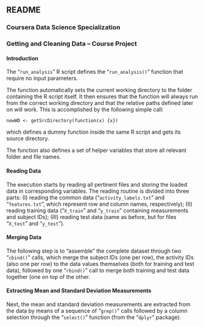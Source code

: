 ## README
### Coursera Data Science Specialization
### Getting and Cleaning Data – Course Project

#### Introduction

The “`run_analysis`” R script defines the “`run_analysis()`” function that require no input parameters.

The function automatically sets the current working directory to the folder containing the R script itself. It then ensures that the function will always run from the correct working directory and that the relative paths defined later on will work. This is accomplished by the following simple call:

	newWD <- getSrcDirectory(function(x) {x})
	
which defines a dummy function inside the same R script and gets its source directory.

The function also defines a set of helper variables that store all relevant folder and file names.

#### Reading Data

The execution starts by reading all pertinent files and storing the loaded data in corresponding variables. The reading routine is divided into three parts: (I) reading the common data (“`activity_labels.txt`” and “`features.txt`”, which represent row and column names, respectively); (II) reading training data (“`X_train`” and “`y_train`” containing measurements and subject IDs); (III) reading test data (same as before, but for files “`X_test`” and “`y_test`”).

#### Merging Data

The following step is to “assemble” the complete dataset through two “`cbind()`” calls, which merge the subject IDs (one per row), the activity IDs (also one per row) to the data values themselves (both for training and test data), followed by one “`rbind()`” call to merge both training and test data together (one on top of the other.

#### Extracting Mean and Standard Deviation Measurements

Next, the mean and standard deviation measurements are extracted from the data by means of a sequence of “`grep()`” calls followed by a column selection through the “`select()`” function (from the “`dplyr`” package).
